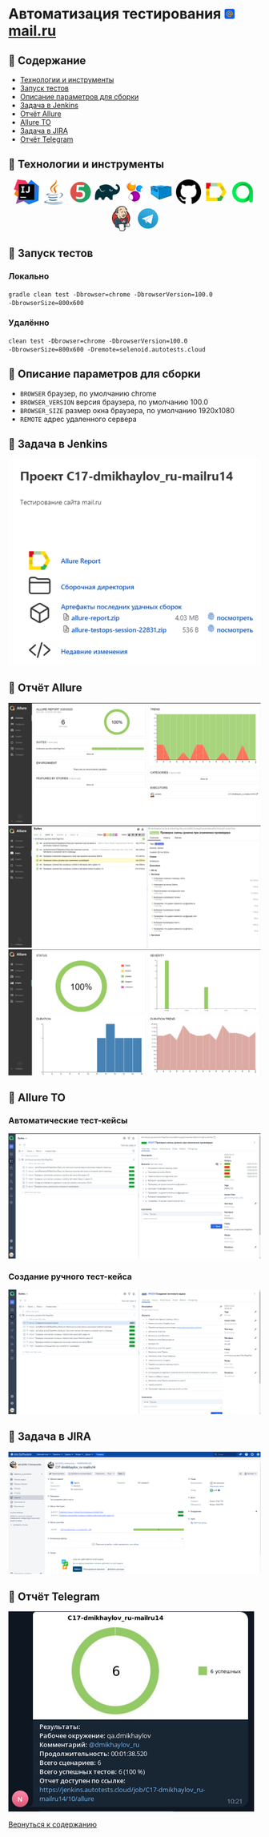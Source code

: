 # Автоматизация тестирования <a href="https://mail.ru" target="_blank"><img src="readme/images/mail.svg" width="20" height="20"> mail.ru</a>

## :scroll: Содержание
- [Технологии и инструменты](#pushpin-технологии-и-инструменты)
- [Запуск тестов](#pushpin-запуск-тестов)
- [Описание параметров для сборки](#pushpin-описание-параметров-для-сборки)
- [Задача в Jenkins](#pushpin-задача-в-jenkins)
- [Отчёт Allure](#pushpin-отчёт-allure)
- [Allure TO](#pushpin-allure-to)
- [Задача в JIRA](#pushpin-задача-в-jira)
- [Отчёт Telegram](#pushpin-отчёт-telegram)

## :pushpin: Технологии и инструменты
<p align="center">
<a href="https://www.jetbrains.com/idea/"><img src="readme/images/IntelliJ_IDEA_Icon.svg" width="50" height="50" title="IntelliJ Idea" alt="IDEA"/></a>
<a href="https://www.java.com/"><img src="readme/images/java.svg" width="50" height="50"  alt="Java"/></a>
<a href="https://junit.org/junit5/"><img src="readme/images/JUnit5.svg" width="50" height="50"  alt="JUnit5"/></a>
<a href="https://gradle.org/"><img src="readme/images/Gradle.svg" width="50" height="50"  alt="Gradle"/></a>
<a href="https://selenide.org/"><img src="readme/images/Selenide.svg" width="50" height="50"  alt="Selenide"/></a>
<a href="https://aerokube.com/selenoid/"><img src="readme/images/Selenoid.svg" width="50" height="50"  alt="Selenoid"/></a>
<a href="https://github.com/"><img src="readme/images/Github.svg" width="50" height="50"  alt="Github"/></a>
<a href="https://github.com/allure-framework/allure2"><img src="readme/images/Allure.svg" width="50" height="50"  alt="Allure"/></a>
<a href="https://qameta.io/"><img src="readme/images/Allure_TO.svg" width="50" height="50"  alt="Allure TestOps"/></a>
<a href="https://www.jenkins.io/"><img src="readme/images/Jenkins.svg" width="50" height="50"  alt="Jenkins"/></a>
<img src="readme/images/Telegram.svg" width="50" height="50"  alt="Telegram"/>
</p>

## :pushpin: Запуск тестов
### Локально
<code>gradle clean test -Dbrowser=chrome -DbrowserVersion=100.0 -DbrowserSize=800x600</code>

### Удалённо
<code>clean test -Dbrowser=chrome -DbrowserVersion=100.0 -DbrowserSize=800x600 -Dremote=selenoid.autotests.cloud</code>

## :pushpin: Описание параметров для сборки
- <code>BROWSER</code> браузер, по умолчанию chrome
- <code>BROWSER_VERSION</code> версия браузера, по умолчанию 100.0
- <code>BROWSER_SIZE</code> размер окна браузера, по умолчанию 1920x1080
- <code>REMOTE</code> адрес удаленного сервера

## :pushpin: Задача в Jenkins

<a href="https://jenkins.autotests.cloud/job/C17-dmikhaylov_ru-mailru14/"><img src="readme/screenshots/jenkins.png" alt="Задача в jenkins"></a>

## :pushpin: Отчёт Allure
<img src="readme/screenshots/allure_overview.png" alt="Allure_overview"/>
<img src="readme/screenshots/allure_suites.png" alt="Allure_suites"/>
<img src="readme/screenshots/allure_graphs.png" alt="Allure_graphs"/>

## :pushpin: Allure TO
### Автоматические тест-кейсы
<a href="https://allure.autotests.cloud/project/2049/test-cases?treeId=3950"><img src="readme/screenshots/allure_to_testcases.png" alt="Allure_to_testcases"/></a>

### Создание ручного тест-кейса
<img src="readme/screenshots/allure_to_manual.png" alt="Allure_to_manual"/>

## :pushpin: Задача в JIRA
<a href="https://jira.autotests.cloud/browse/HOMEWORK-606"><img src="readme/screenshots/jira.png" alt="jira"/></a>

## :pushpin: Отчёт Telegram
<img src="readme/screenshots/telegram.png" alt="telegram"/>

[Вернуться к содержанию](#scroll-содержание)

